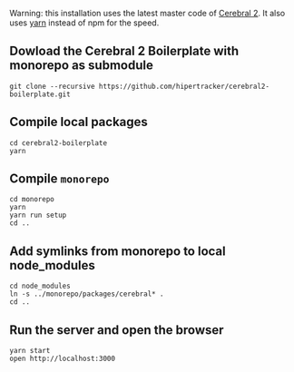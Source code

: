 Warning: this installation uses the latest master code of [Cerebral 2](https://cerebral.github.io/). It also uses [yarn](https://www.sitepoint.com/yarn-vs-npm/) instead of npm for the speed.

## Dowload the Cerebral 2 Boilerplate with monorepo as submodule

```
git clone --recursive https://github.com/hipertracker/cerebral2-boilerplate.git
```
## Compile local packages
```
cd cerebral2-boilerplate
yarn
```

## Compile `monorepo`
```
cd monorepo
yarn
yarn run setup
cd ..
```

## Add symlinks from monorepo to local node_modules
```
cd node_modules
ln -s ../monorepo/packages/cerebral* .
cd ..
```

## Run the server and open the browser
```
yarn start
open http://localhost:3000
```
